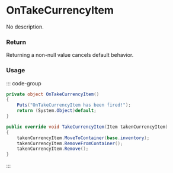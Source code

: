 <Badge type="danger" text="Carbon Compatible"/><Badge type="warning" text="Oxide Compatible"/>
# OnTakeCurrencyItem
No description.
### Return
Returning a non-null value cancels default behavior.

### Usage
::: code-group
```csharp [Example]
private object OnTakeCurrencyItem()
{
	Puts("OnTakeCurrencyItem has been fired!");
	return (System.Object)default;
}
```
```csharp [Source — Assembly-CSharp @ NPCVendingMachine]
public override void TakeCurrencyItem(Item takenCurrencyItem)
{
	takenCurrencyItem.MoveToContainer(base.inventory);
	takenCurrencyItem.RemoveFromContainer();
	takenCurrencyItem.Remove();
}

```
:::
